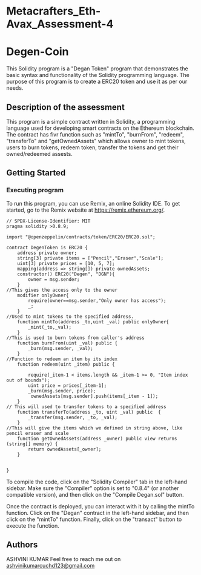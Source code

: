 # Metacrafters_Eth-Avax_Assessment-4

# Degen-Coin

This Solidity program is a "Degan Token" program that demonstrates the basic syntax and functionality of the Solidity programming language. The purpose of this program is to create a ERC20 token and use it as per our needs.

## Description of the assessment

This program is a simple contract written in Solidity, a programming language used for developing smart contracts on the Ethereum blockchain. The contract has fivr function such as "mintTo", "burnFrom", "redeem", "transferTo" and "getOwnedAssets" which allows owner to mint tokens, users to burn tokens, redeem token, transfer the tokens and get their owned/redeemed assests.

## Getting Started

### Executing program

To run this program, you can use Remix, an online Solidity IDE. To get started, go to the Remix website at https://remix.ethereum.org/.



```solidity
// SPDX-License-Identifier: MIT
pragma solidity >0.8.9;

import "@openzeppelin/contracts/token/ERC20/ERC20.sol";

contract DegenToken is ERC20 {
    address private owner;
    string[3] private items = ["Pencil","Eraser","Scale"];
    uint[3] private prices = [10, 5, 7];
    mapping(address => string[]) private ownedAssets;
    constructor() ERC20("Degen", "DGN"){
        owner = msg.sender;
    }
//This gives the access only to the owner
    modifier onlyOwner{
        require(owner==msg.sender,"Only owner has access");
        _;
    }
//Used to mint tokens to the specified address.
    function mintTo(address _to,uint _val) public onlyOwner{
        _mint(_to,_val);
    }
//This is used to burn tokens from caller's address
    function burnFrom(uint _val) public {
        _burn(msg.sender, _val);
    }
//Function to redeem an item by its index
    function redeem(uint _item) public {

        require(_item-1 < items.length && _item-1 >= 0, "Item index out of bounds");
        uint price = prices[_item-1];
        _burn(msg.sender, price);
         ownedAssets[msg.sender].push(items[_item - 1]);
    }
// This will used to transfer tokens to a specified address
    function transferTo(address _to, uint _val) public  {
        _transfer(msg.sender, _to, _val);
    }
//This will give the items which we defined in string above, like pencil eraser and scale
    function getOwnedAssets(address _owner) public view returns (string[] memory) {
        return ownedAssets[_owner];
    }

    
}
```

To compile the code, click on the "Solidity Compiler" tab in the left-hand sidebar. Make sure the "Compiler" option is set to "0.8.4" (or another compatible version), and then click on the "Compile Degan.sol" button.


Once the contract is deployed, you can interact with it by calling the mintTo function. Click on the "Degan" contract in the left-hand sidebar, and then click on the "mintTo" function. Finally, click on the "transact" button to execute the function.

## Authors
ASHVINI KUMAR
Feel free to reach me out on ashvinikumarcuchd123@gmail.com
